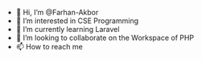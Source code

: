 - 👋 Hi, I’m @Farhan-Akbor
- 👀 I’m interested in CSE Programming
- 🌱 I’m currently learning Laravel
- 💞️ I’m looking to collaborate on the Workspace of PHP
- 📫 How to reach me 

<!---
Farhan-Akbor/Farhan-Akbor is a ✨ special ✨ repository because its `README.md` (this file) appears on your GitHub profile.
You can click the Preview link to take a look at your changes.
--->
